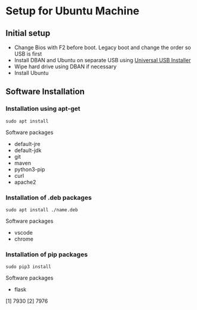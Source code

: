 # Setup for Ubuntu Machine

## Initial setup

* Change Bios with F2 before boot. Legacy boot and change the order so USB is first
* Install DBAN and Ubuntu on separate USB using [Universal USB Installer](https://www.pendrivelinux.com/universal-usb-installer-easy-as-1-2-3/)
* Wipe hard drive using DBAN if necessary
* Install Ubuntu

## Software Installation

### Installation using apt-get

`sudo apt install`

Software packages
* default-jre
* default-jdk
* git
* maven
* python3-pip
* curl
* apache2

### Installation of .deb packages

`sudo apt install ./name.deb`

Software packages
* vscode
* chrome

### Installation of pip packages

`sudo pip3 install`

Software packages
* flask


[1] 7930
[2] 7976